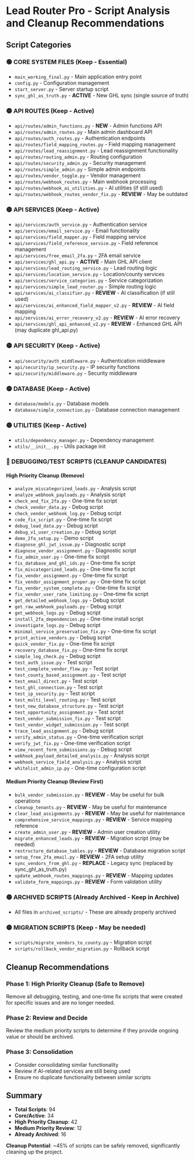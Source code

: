 # Lead Router Pro - Script Analysis and Cleanup Recommendations

## Script Categories

### 🟢 CORE SYSTEM FILES (Keep - Essential)
- `main_working_final.py` - Main application entry point
- `config.py` - Configuration management
- `start_server.py` - Server startup script
- `sync_ghl_as_truth.py` - **ACTIVE** - New GHL sync (single source of truth)

### 🟡 API ROUTES (Keep - Active)
- `api/routes/admin_functions.py` - **NEW** - Admin functions API
- `api/routes/admin_routes.py` - Main admin dashboard API
- `api/routes/auth_routes.py` - Authentication endpoints
- `api/routes/field_mapping_routes.py` - Field mapping management
- `api/routes/lead_reassignment.py` - Lead reassignment functionality
- `api/routes/routing_admin.py` - Routing configuration
- `api/routes/security_admin.py` - Security management
- `api/routes/simple_admin.py` - Simple admin endpoints
- `api/routes/vendor_toggle.py` - Vendor management
- `api/routes/webhook_routes.py` - Main webhook processing
- `api/routes/webhook_ai_utilities.py` - AI utilities (if still used)
- `api/routes/webhook_routes_vendor_fix.py` - **REVIEW** - May be outdated

### 🟡 API SERVICES (Keep - Active)
- `api/services/auth_service.py` - Authentication service
- `api/services/email_service.py` - Email functionality
- `api/services/field_mapper.py` - Field mapping service
- `api/services/field_reference_service.py` - Field reference management
- `api/services/free_email_2fa.py` - 2FA email service
- `api/services/ghl_api.py` - **ACTIVE** - Main GHL API client
- `api/services/lead_routing_service.py` - Lead routing logic
- `api/services/location_service.py` - Location/county services
- `api/services/service_categories.py` - Service categorization
- `api/services/simple_lead_router.py` - Simple routing logic
- `api/services/ai_classifier.py` - **REVIEW** - AI classification (if still used)
- `api/services/ai_enhanced_field_mapper_v2.py` - **REVIEW** - AI field mapping
- `api/services/ai_error_recovery_v2.py` - **REVIEW** - AI error recovery
- `api/services/ghl_api_enhanced_v2.py` - **REVIEW** - Enhanced GHL API (may duplicate ghl_api.py)

### 🟡 API SECURITY (Keep - Active)
- `api/security/auth_middleware.py` - Authentication middleware
- `api/security/ip_security.py` - IP security functions
- `api/security/middleware.py` - Security middleware

### 🟡 DATABASE (Keep - Active)
- `database/models.py` - Database models
- `database/simple_connection.py` - Database connection management

### 🟡 UTILITIES (Keep - Active)
- `utils/dependency_manager.py` - Dependency management
- `utils/__init__.py` - Utils package init

### 🔴 DEBUGGING/TEST SCRIPTS (CLEANUP CANDIDATES)

#### High Priority Cleanup (Remove)
- `analyze_miscategorized_leads.py` - Analysis script
- `analyze_webhook_payloads.py` - Analysis script
- `check_and_fix_2fa.py` - One-time fix script
- `check_vendor_data.py` - Debug script
- `check_vendor_webhook_log.py` - Debug script
- `code_fix_script.py` - One-time fix script
- `debug_lead_data.py` - Debug script
- `debug_v1_user_creation.py` - Debug script
- `demo_2fa_setup.py` - Demo script
- `diagnose_ghl_jwt_issue.py` - Diagnostic script
- `diagnose_vendor_assignment.py` - Diagnostic script
- `fix_admin_user.py` - One-time fix script
- `fix_database_and_ghl_ids.py` - One-time fix script
- `fix_miscategorized_leads.py` - One-time fix script
- `fix_vendor_assignment.py` - One-time fix script
- `fix_vendor_assignment_proper.py` - One-time fix script
- `fix_vendor_system_complete.py` - One-time fix script
- `fix_vendor_user_rate_limiting.py` - One-time fix script
- `get_detailed_webhook_logs.py` - Debug script
- `get_raw_webhook_payloads.py` - Debug script
- `get_webhook_logs.py` - Debug script
- `install_2fa_dependencies.py` - One-time install script
- `investigate_logs.py` - Debug script
- `minimal_service_preservation_fix.py` - One-time fix script
- `print_active_vendors.py` - Debug script
- `quick_vendor_fix.py` - One-time fix script
- `recovery_database_fix.py` - One-time fix script
- `simple_log_check.py` - Debug script
- `test_auth_issue.py` - Test script
- `test_complete_vendor_flow.py` - Test script
- `test_county_based_assignment.py` - Test script
- `test_email_direct.py` - Test script
- `test_ghl_connection.py` - Test script
- `test_ip_security.py` - Test script
- `test_multi_level_routing.py` - Test script
- `test_new_database_structure.py` - Test script
- `test_opportunity_assignment.py` - Test script
- `test_vendor_submission_fix.py` - Test script
- `test_vendor_widget_submission.py` - Test script
- `trace_lead_assignment.py` - Debug script
- `verify_admin_status.py` - One-time verification script
- `verify_jwt_fix.py` - One-time verification script
- `view_recent_form_submissions.py` - Debug script
- `webhook_payload_detailed_analysis.py` - Analysis script
- `webhook_service_field_analysis.py` - Analysis script
- `whitelist_admin_ip.py` - One-time configuration script

#### Medium Priority Cleanup (Review First)
- `bulk_vendor_submission.py` - **REVIEW** - May be useful for bulk operations
- `cleanup_tenants.py` - **REVIEW** - May be useful for maintenance
- `clear_lead_assignments.py` - **REVIEW** - May be useful for maintenance
- `comprehensive_service_mappings.py` - **REVIEW** - Service mapping reference
- `create_admin_user.py` - **REVIEW** - Admin user creation utility
- `migrate_enhanced_leads.py` - **REVIEW** - Migration script (may be needed)
- `restructure_database_tables.py` - **REVIEW** - Database migration script
- `setup_free_2fa_email.py` - **REVIEW** - 2FA setup utility
- `sync_vendors_from_ghl.py` - **REPLACE** - Legacy sync (replaced by sync_ghl_as_truth.py)
- `update_webhook_routes_mappings.py` - **REVIEW** - Mapping updates
- `validate_form_mappings.py` - **REVIEW** - Form validation utility

### 🟡 ARCHIVED SCRIPTS (Already Archived - Keep in Archive)
- All files in `archived_scripts/` - These are already properly archived

### 🟡 MIGRATION SCRIPTS (Keep - May be needed)
- `scripts/migrate_vendors_to_county.py` - Migration script
- `scripts/rollback_vendor_migration.py` - Rollback script

## Cleanup Recommendations

### Phase 1: High Priority Cleanup (Safe to Remove)
Remove all debugging, testing, and one-time fix scripts that were created for specific issues and are no longer needed.

### Phase 2: Review and Decide
Review the medium priority scripts to determine if they provide ongoing value or should be archived.

### Phase 3: Consolidation
- Consider consolidating similar functionality
- Review if AI-related services are still being used
- Ensure no duplicate functionality between similar scripts

## Summary
- **Total Scripts**: 94
- **Core/Active**: 34
- **High Priority Cleanup**: 42
- **Medium Priority Review**: 12
- **Already Archived**: 16

**Cleanup Potential**: ~45% of scripts can be safely removed, significantly cleaning up the project.